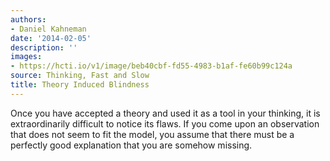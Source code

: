 ```yaml
---
authors:
- Daniel Kahneman
date: '2014-02-05'
description: ''
images:
- https://hcti.io/v1/image/beb40cbf-fd55-4983-b1af-fe60b99c124a
source: Thinking, Fast and Slow
title: Theory Induced Blindness
---
```


Once you have accepted a theory and used it as a tool in your thinking, it is extraordinarily difficult to notice its flaws. If you come upon an observation that does not seem to fit the model, you assume that there must be a perfectly good explanation that you are somehow missing.